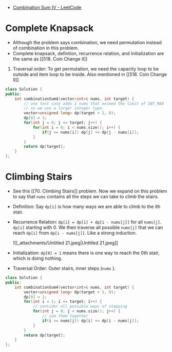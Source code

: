 - [Combination Sum IV - LeetCode](https://leetcode.com/problems/combination-sum-iv/description/)

# Complete Knapsack

- Although the problem says combination, we need permutation instead of combination in this problem.
- Complete knapsack, defintion, recurrence relation, and initialization are the same as [[518. Coin Change II]]

1. Traversal order: To get permutation, we need the capacity loop to be outside and item loop to be inside. Also mentioned in [[518. Coin Change II]]

```C++
class Solution {
public:
    int combinationSum4(vector<int>& nums, int target) {
        // one test case adds 2 nums that exceed the limit of INT_MAX
        // so we use a larger integer type. 
        vector<unsigned long> dp(target + 1, 0);
        dp[0] = 1;
        for(int j = 0; j <= target; j++) {
            for(int i = 0; i < nums.size(); i++) {
                if(j >= nums[i]) dp[j] += dp[j - nums[i]];
            }
        }
        return dp[target];
    }
};
```

# Climbing Stairs

- See this [[70. Climbing Stairs]] problem. Now we expand on this problem to say that `nums` contains all the steps we can take to climb the stairs.
- Definition: Say `dp[i]` is how many ways we are able to climb to the ith stair.
- Recurrence Relation: `dp[i] = dp[i] + dp[i - nums[j]]` for all `nums[j]`. `dp[i]` starting with 0. We then traverse all possible `nums[j]` that we can reach `dp[i]` from `dp[i - nums[j]]`. Like a strong induction.
    
    ![[_attachments/Untitled 21.jpeg|Untitled 21.jpeg]]
    
- Initialization: `dp[0] = 1` means there is one way to reach the 0th stair, which is doing nothing. 
- Traversal Order: Outer stairs, inner steps (`nums` ).

```C++
class Solution {
public:
    int combinationSum4(vector<int>& nums, int target) { 
        vector<unsigned long> dp(target + 1, 0);
        dp[0] = 1;
        for(int i = 1; i <= target; i++) {
            // consider all possible ways of stepping
            for(int j = 0; j < nums.size(); j++) {
                // sum them together
                if(i >= nums[j]) dp[i] += dp[i - nums[j]];
            }
        }
        return dp[target];
    }
};
```